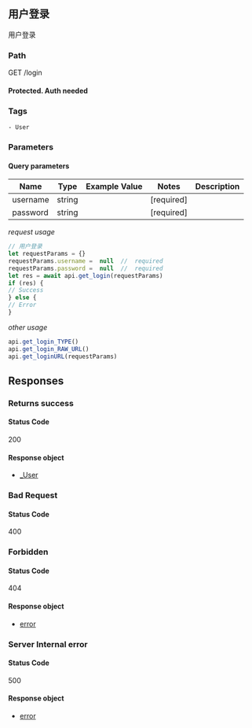 ## 用户登录

用户登录
### Path
GET /login
#### Protected. Auth needed
### Tags
    - User
### Parameters

#### Query parameters

| Name | Type | Example Value | Notes | Description |
| ---- | ---- | ------------- | -------- | ----------- |
| username | string |  |  [required]  |  |
| password | string |  |  [required]  |  |

*request usage*
```javascript
// 用户登录
let requestParams = {}
requestParams.username =  null  //  required
requestParams.password =  null  //  required
let res = await api.get_login(requestParams)
if (res) {
// Success
} else {
// Error
}
```
*other usage*
```javascript
api.get_login_TYPE()
api.get_login_RAW_URL()
api.get_loginURL(requestParams)
```

## Responses
### Returns success

#### Status Code
200


#### Response object
* [_User](../models/_User.md)

### Bad Request

#### Status Code
400



### Forbidden

#### Status Code
404


#### Response object
* [error](../models/error.md)

### Server Internal error

#### Status Code
500


#### Response object
* [error](../models/error.md)

